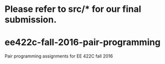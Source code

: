 # Please refer to src/\* for our final submission.


# ee422c-fall-2016-pair-programming
Pair programming assignments for EE 422C fall 2016
